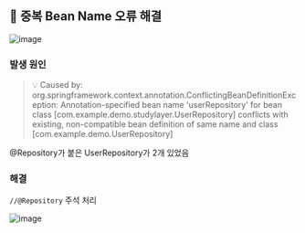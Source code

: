 ## 🤢 중복 Bean Name 오류 해결

![image](https://github.com/syeej/TIL/assets/141565053/77d4b6e6-446f-465f-a6ba-044ebc02686d)

### 발생 원인


> 💡 Caused by: org.springframework.context.annotation.ConflictingBeanDefinitionException: Annotation-specified bean name 'userRepository' for bean class [com.example.demo.studylayer.UserRepository] conflicts with existing, non-compatible bean definition of same name and class [com.example.demo.UserRepository]


@Repository가 붙은 UserRepository가 2개 있었음

### 해결

`//@Repository` 주석 처리

![image](https://github.com/syeej/TIL/assets/141565053/a5850d39-0faa-420b-859c-8ab5394359d7)
